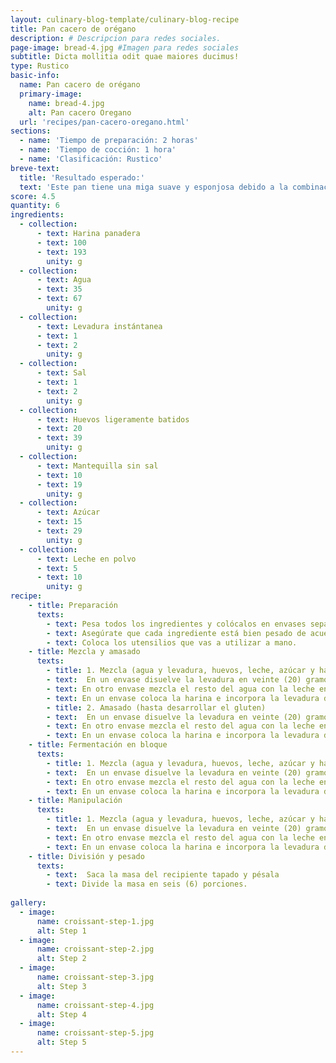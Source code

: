 ```yaml
---
layout: culinary-blog-template/culinary-blog-recipe
title: Pan cacero de orégano
description: # Descripcion para redes sociales.
page-image: bread-4.jpg #Imagen para redes sociales
subtitle: Dicta mollitia odit quae maiores ducimus!
type: Rustico
basic-info:
  name: Pan cacero de orégano
  primary-image:
    name: bread-4.jpg
    alt: Pan cacero Oregano
  url: 'recipes/pan-cacero-oregano.html'
sections:
  - name: 'Tiempo de preparación: 2 horas'
  - name: 'Tiempo de cocción: 1 hora'
  - name: 'Clasificación: Rustico'
breve-text:
  title: 'Resultado esperado:'
  text: 'Este pan tiene una miga suave y esponjosa debido a la combinación de leche, huevo y mantequilla y tiene un sabor ligeramente dulce. La corteza es crocante por el azúcar. ​Este pan es la compañía perfecta para un vaso de leche, para los más pequeños, o con un café como más te guste.'
score: 4.5
quantity: 6 
ingredients:
  - collection:
      - text: Harina panadera
      - text: 100
      - text: 193
        unity: g
  - collection:
      - text: Agua
      - text: 35
      - text: 67
        unity: g
  - collection:
      - text: Levadura instántanea
      - text: 1
      - text: 2
        unity: g
  - collection:
      - text: Sal
      - text: 1
      - text: 2
        unity: g
  - collection:
      - text: Huevos ligeramente batidos
      - text: 20
      - text: 39
        unity: g
  - collection:
      - text: Mantequilla sin sal
      - text: 10
      - text: 19
        unity: g
  - collection:
      - text: Azúcar
      - text: 15
      - text: 29
        unity: g
  - collection:
      - text: Leche en polvo
      - text: 5
      - text: 10
        unity: g
recipe:
    - title: Preparación
      texts:
        - text: Pesa todos los ingredientes y colócalos en envases separados
        - text: Asegúrate que cada ingrediente está bien pesado de acuerdo a la fórmula.​ Una falla en las medidas afecta significativamente el resultado.
        - text: Coloca los utensilios que vas a utilizar a mano.
    - title: Mezcla y amasado
      texts: 
        - title: 1. Mezcla (agua y levadura, huevos, leche, azúcar y harina)
        - text:  En un envase disuelve la levadura en veinte (20) gramos de agua de los sesenta y siete (67) gramos de la receta.
        - text: En otro envase mezcla el resto del agua con la leche en polvo, el huevo y la azúcar hasta disolver.
        - text: En un envase coloca la harina e incorpora la levadura disuelta y luego la mezcla de agua, leche, huevos y azúcar. Mezcla hasta obtener una textura homogénea.
        - title: 2. Amasado (hasta desarrollar el gluten)   
        - text:  En un envase disuelve la levadura en veinte (20) gramos de agua de los sesenta y siete (67) gramos de la receta.
        - text: En otro envase mezcla el resto del agua con la leche en polvo, el huevo y la azúcar hasta disolver.
        - text: En un envase coloca la harina e incorpora la levadura disuelta y luego la mezcla de agua, leche, huevos y azúcar. Mezcla hasta obtener una textura homogénea.
    - title: Fermentación en bloque
      texts: 
        - title: 1. Mezcla (agua y levadura, huevos, leche, azúcar y harina)
        - text:  En un envase disuelve la levadura en veinte (20) gramos de agua de los sesenta y siete (67) gramos de la receta.
        - text: En otro envase mezcla el resto del agua con la leche en polvo, el huevo y la azúcar hasta disolver.
        - text: En un envase coloca la harina e incorpora la levadura disuelta y luego la mezcla de agua, leche, huevos y azúcar. Mezcla hasta obtener una textura homogénea.
    - title: Manipulación
      texts: 
        - title: 1. Mezcla (agua y levadura, huevos, leche, azúcar y harina)
        - text:  En un envase disuelve la levadura en veinte (20) gramos de agua de los sesenta y siete (67) gramos de la receta.
        - text: En otro envase mezcla el resto del agua con la leche en polvo, el huevo y la azúcar hasta disolver.
        - text: En un envase coloca la harina e incorpora la levadura disuelta y luego la mezcla de agua, leche, huevos y azúcar. Mezcla hasta obtener una textura homogénea.  
    - title: División y pesado
      texts: 
        - text:  Saca la masa del recipiente tapado y pésala
        - text: Divide la masa en seis (6) porciones.
        
gallery:
  - image:
      name: croissant-step-1.jpg
      alt: Step 1    
  - image:
      name: croissant-step-2.jpg
      alt: Step 2  
  - image:
      name: croissant-step-3.jpg
      alt: Step 3  
  - image:
      name: croissant-step-4.jpg
      alt: Step 4  
  - image:
      name: croissant-step-5.jpg
      alt: Step 5  
---
```




